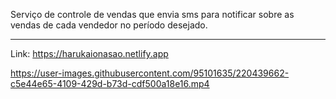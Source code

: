 Serviço de controle de vendas que envia sms para notificar sobre as vendas de cada vendedor no período desejado.
<hr>

Link: 
https://harukaionasao.netlify.app

https://user-images.githubusercontent.com/95101635/220439662-c5e44e65-4109-429d-b73d-cdf500a18e16.mp4
